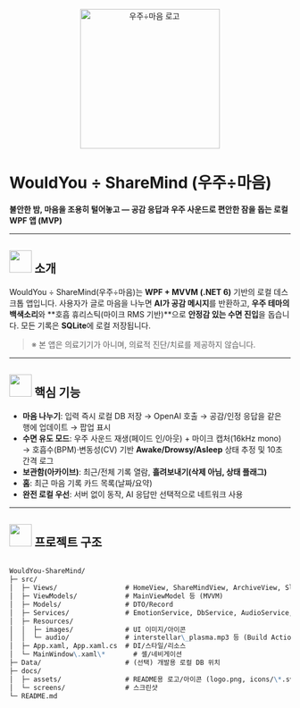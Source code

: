 <p align="center">
  <!-- 로고 자리: 레포에 추가 후 경로만 바꾸세요 -->
  <img src="Resources/images/logo.png" alt="우주÷마음 로고" width="250">
</p>

# WouldYou ÷ ShareMind (우주÷마음)
**불안한 밤, 마음을 조용히 털어놓고 — 공감 응답과 우주 사운드로 편안한 잠을 돕는 로컬 WPF 앱 (MVP)**

---

## <img src="Resources/images/Home_SM.png" width="40" height="40" alt=""> 소개
WouldYou ÷ ShareMind(우주÷마음)는 **WPF + MVVM (.NET 6)** 기반의 로컬 데스크톱 앱입니다. 사용자가 글로 마음을 나누면 **AI가 공감 메시지**를 반환하고, **우주 테마의 백색소리**와 **호흡 휴리스틱(마이크 RMS 기반)**으로 **안정감 있는 수면 진입**을 돕습니다. 모든 기록은 **SQLite**에 로컬 저장됩니다.

> ※ 본 앱은 의료기기가 아니며, 의료적 진단/치료를 제공하지 않습니다.

---

## <img src="Resources/images/Home_sleep.png" width="40" height="40" alt=""> 핵심 기능
- **마음 나누기**: 입력 즉시 로컬 DB 저장 → OpenAI 호출 → 공감/인정 응답을 같은 행에 업데이트 → 팝업 표시  
- **수면 유도 모드**: 우주 사운드 재생(페이드 인/아웃) + 마이크 캡처(16kHz mono) → 호흡수(BPM)·변동성(CV) 기반 **Awake/Drowsy/Asleep** 상태 추정 및 10초 간격 로그  
- **보관함(아카이브)**: 최근/전체 기록 열람, **흘려보내기(삭제 아님, 상태 플래그)**  
- **홈**: 최근 마음 기록 카드 목록(날짜/요약)  
- **완전 로컬 우선**: 서버 없이 동작, AI 응답만 선택적으로 네트워크 사용


---

## <img src="Resources/images/Home_Release.png" width="40" height="40" alt=""> 프로젝트 구조



```markdown

WouldYou-ShareMind/
├─ src/
│  ├─ Views/                 # HomeView, ShareMindView, ArchiveView, SleepModeView, SettingView
│  ├─ ViewModels/            # MainViewModel 등 (MVVM)
│  ├─ Models/                # DTO/Record
│  ├─ Services/              # EmotionService, DbService, AudioService, BreathingDetector, SettingsService
│  ├─ Resources/
│  │  ├─ images/             # UI 이미지/아이콘
│  │  └─ audio/              # interstellar\_plasma.mp3 등 (Build Action: Content / Copy to Output: if newer)
│  ├─ App.xaml, App.xaml.cs  # DI/스타일/리소스
│  └─ MainWindow\.xaml\*       # 셸/네비게이션
├─ Data/                     # (선택) 개발용 로컬 DB 위치
├─ docs/
│  ├─ assets/                # README용 로고/아이콘 (logo.png, icons/\*.svg)
│  └─ screens/               # 스크린샷
└─ README.md


```
